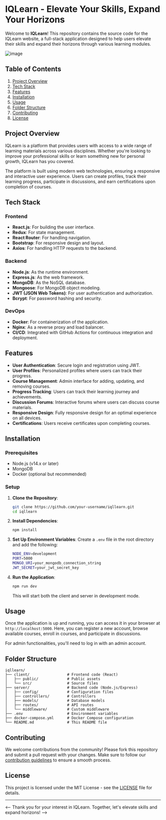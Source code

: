 # IQLearn - Elevate Your Skills, Expand Your Horizons

Welcome to **IQLearn**! This repository contains the source code for the IQLearn website, a full-stack application designed to help users elevate their skills and expand their horizons through various learning modules.

![image](https://github.com/user-attachments/assets/531be371-aba7-4766-9b7d-841f9f2cb7db)


## Table of Contents

1. [Project Overview](#project-overview)
2. [Tech Stack](#tech-stack)
3. [Features](#features)
4. [Installation](#installation)
5. [Usage](#usage)
6. [Folder Structure](#folder-structure)
7. [Contributing](#contributing)
8. [License](#license)

## Project Overview

IQLearn is a platform that provides users with access to a wide range of learning materials across various disciplines. Whether you're looking to improve your professional skills or learn something new for personal growth, IQLearn has you covered.

The platform is built using modern web technologies, ensuring a responsive and interactive user experience. Users can create profiles, track their learning progress, participate in discussions, and earn certifications upon completion of courses.

## Tech Stack

### Frontend
- **React.js**: For building the user interface.
- **Redux**: For state management.
- **React Router**: For handling navigation.
- **Bootstrap**: For responsive design and layout.
- **Axios**: For handling HTTP requests to the backend.

### Backend
- **Node.js**: As the runtime environment.
- **Express.js**: As the web framework.
- **MongoDB**: As the NoSQL database.
- **Mongoose**: For MongoDB object modeling.
- **JWT (JSON Web Tokens)**: For user authentication and authorization.
- **Bcrypt**: For password hashing and security.

### DevOps
- **Docker**: For containerization of the application.
- **Nginx**: As a reverse proxy and load balancer.
- **CI/CD**: Integrated with GitHub Actions for continuous integration and deployment.

## Features

- **User Authentication**: Secure login and registration using JWT.
- **User Profiles**: Personalized profiles where users can track their progress.
- **Course Management**: Admin interface for adding, updating, and removing courses.
- **Progress Tracking**: Users can track their learning journey and achievements.
- **Discussion Forums**: Interactive forums where users can discuss course materials.
- **Responsive Design**: Fully responsive design for an optimal experience on all devices.
- **Certifications**: Users receive certificates upon completing courses.

## Installation

### Prerequisites

- Node.js (v14.x or later)
- MongoDB
- Docker (optional but recommended)

### Setup

1. **Clone the Repository**:
   ```bash
   git clone https://github.com/your-username/iqllearn.git
   cd iqllearn
   ```

2. **Install Dependencies**:
   ```bash
   npm install
   ```

3. **Set Up Environment Variables**:
   Create a `.env` file in the root directory and add the following:
   ```bash
   NODE_ENV=development
   PORT=5000
   MONGO_URI=your_mongodb_connection_string
   JWT_SECRET=your_jwt_secret_key
   ```

4. **Run the Application**:
   ```bash
   npm run dev
   ```
   This will start both the client and server in development mode.

## Usage

Once the application is up and running, you can access it in your browser at `http://localhost:5000`. Here, you can register a new account, browse available courses, enroll in courses, and participate in discussions.

For admin functionalities, you'll need to log in with an admin account.

## Folder Structure

```
iqllearn/
├── client/                 # Frontend code (React)
│   ├── public/             # Public assets
│   └── src/                # Source files
├── server/                 # Backend code (Node.js/Express)
│   ├── config/             # Configuration files
│   ├── controllers/        # Controllers
│   ├── models/             # Database models
│   ├── routes/             # API routes
│   └── middleware/         # Custom middleware
├── .env                    # Environment variables
├── docker-compose.yml      # Docker Compose configuration
└── README.md               # This README file
```

## Contributing

We welcome contributions from the community! Please fork this repository and submit a pull request with your changes. Make sure to follow our [contribution guidelines](CONTRIBUTING.md) to ensure a smooth process.

## License

This project is licensed under the MIT License - see the [LICENSE](LICENSE) file for details.

---
<--
Thank you for your interest in IQLearn. Together, let's elevate skills and expand horizons!
-->
